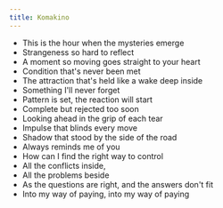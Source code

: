 ```yaml
---
title: Komakino
---
```


- This is the hour when the mysteries emerge
- Strangeness so hard to reflect
- A moment so moving goes straight
to your heart
- Condition that's never been met
- The attraction that's held like a wake
deep inside
- Something I'll never forget
- Pattern is set, the reaction will start
- Complete but rejected too soon
- Looking ahead in the grip of each tear
- Impulse that blinds every move
- Shadow that stood by the side of the road
- Always reminds me of you
- How can I find the right way
to control
- All the conflicts inside,
- All the problems beside
- As the questions are right,
and the answers don't fit
- Into my way of paying, into my way
of paying